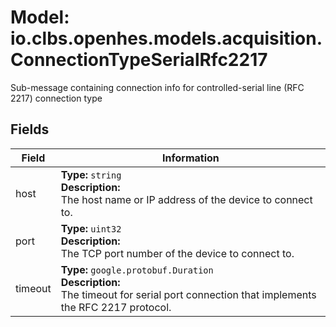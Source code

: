 # Model: io.clbs.openhes.models.acquisition.ConnectionTypeSerialRfc2217

Sub-message containing connection info for controlled-serial line (RFC 2217) connection type

## Fields

| Field | Information |
| --- | --- |
| host | <b>Type:</b> `string`<br><b>Description:</b><br>The host name or IP address of the device to connect to. |
| port | <b>Type:</b> `uint32`<br><b>Description:</b><br>The TCP port number of the device to connect to. |
| timeout | <b>Type:</b> `google.protobuf.Duration`<br><b>Description:</b><br>The timeout for serial port connection that implements the RFC 2217 protocol. |

